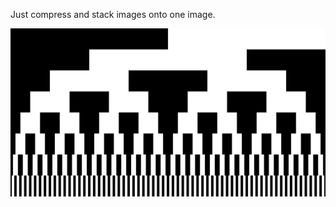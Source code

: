 Just compress and stack images onto one image.

![image](https://github.com/luckyandy0714/Stack_Col_Images/blob/main/output_image.jpg)

